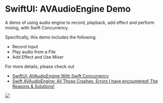 
# SwiftUI: AVAudioEngine Demo

A demo of using audio engine to record, playback, add effect and perform mixing, with Swift Concurrency.

Specifically, this demo includes the following.
- Record Input
- Play audio from a File
- Add Effect and Use Mixer

For more details, please check out
- [SwiftUI: AVAudioEngine With Swift Concurrency]()
- [Swift AVAudioEngine: All Those Crashes, Errors I have encountered! The Reasons & Solutions!](https://medium.com/@itsuki.enjoy/swift-avaudioengine-all-those-crashes-errors-i-have-encountered-the-reasons-solutions-e9444c7b4374)


![](./demo.gif)

